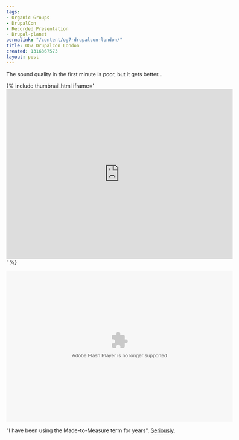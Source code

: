 ```yaml
---
tags: 
- Organic Groups
- DrupalCon
- Recorded Presentation
- Drupal-planet
permalink: "/content/og7-drupalcon-london/"
title: OG7 Drupalcon London
created: 1316367573
layout: post
---
```


The sound quality in the first minute is poor, but it gets better...

<!-- more -->

{% include thumbnail.html iframe='<iframe src="http://player.vimeo.com/video/29311588?title=0&amp;byline=0&amp;portrait=0" width="600" height="450" frameborder="0" webkitAllowFullScreen allowFullScreen></iframe>' %}

<embed type="application/x-shockwave-flash" src="https://picasaweb.google.com/s/c/bin/slideshow.swf" width="600" height="400" flashvars="host=picasaweb.google.com&captions=1&noautoplay=1&hl=en_US&feat=flashalbum&RGB=0x000000&feed=https%3A%2F%2Fpicasaweb.google.com%2Fdata%2Ffeed%2Fapi%2Fuser%2F114042318049982491298%2Falbumid%2F5651909446078307553%3Falt%3Drss%26kind%3Dphoto%26hl%3Den_US" pluginspage="http://www.macromedia.com/go/getflashplayer"></embed>

"I have been using the Made-to-Measure term for years". <a href="http://amitaibu.com/en/content/coffee-2-sugar">Seriously</a>.
